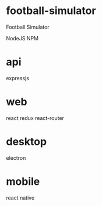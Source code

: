 # football-simulator
Football Simulator

NodeJS 
NPM 


# api
 expressjs 
# web
 react redux react-router
# desktop
 electron
# mobile
 react native


